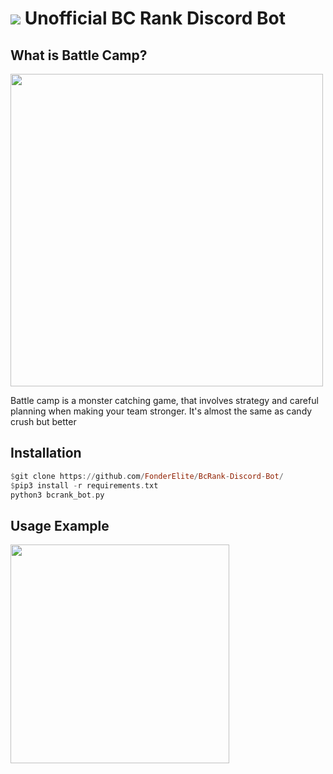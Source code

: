 # <img src="https://cdn.bcrank.us/226/img/bcrank.png"> Unofficial BC Rank Discord Bot

## What is Battle Camp?

<img src="https://games.lol/wp-content/uploads/2019/07/battle-camp-download-PC-free-1024x572.jpg" width="500px">
<p>Battle camp is a monster catching game, that involves strategy and careful planning when making your team stronger. It's almost the same as candy crush but better</p>

## Installation
```hs
$git clone https://github.com/FonderElite/BcRank-Discord-Bot/
$pip3 install -r requirements.txt
python3 bcrank_bot.py
```

## Usage Example
<img src="https://i.ibb.co/JxXb4Hy/Screenshot-2022-09-11-20-09-55.png" width="350px">

